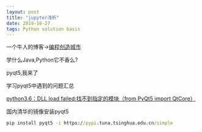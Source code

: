 ```yaml
---
layout: post
title: "jupyter浅析"
date: 2019-10-27 
tags: Python solution basis
---
```


一个牛人的博客->[编程创造城市](http://bcczcs.com/blog/)

学什么Java,Python它不香么?

pyqt5,我来了

学习pyqt5中遇到的问题汇总

[python3.6：DLL load failed:找不到指定的模块（from PyQt5 import QtCore）](https://blog.csdn.net/proplume/article/details/88145115)


国内清华的镜像安装pyqt5
```cmd
pip install pyqt5 -i https://pypi.tuna.tsinghua.edu.cn/simple
```

